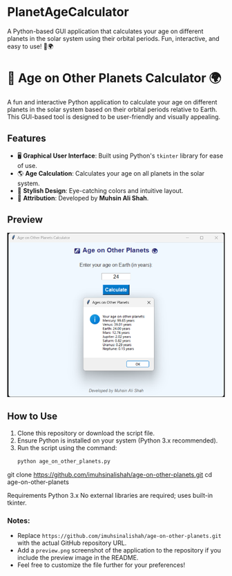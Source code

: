 # PlanetAgeCalculator
A Python-based GUI application that calculates your age on different planets in the solar system using their orbital periods. Fun, interactive, and easy to use! 🚀🌍

# 🌌 Age on Other Planets Calculator 🌍

A fun and interactive Python application to calculate your age on different planets in the solar system based on their orbital periods relative to Earth. This GUI-based tool is designed to be user-friendly and visually appealing.

## Features
- 🖥️ **Graphical User Interface**: Built using Python's `tkinter` library for ease of use.
- 🌎 **Age Calculation**: Calculates your age on all planets in the solar system.
- 🎨 **Stylish Design**: Eye-catching colors and intuitive layout.
- 📝 **Attribution**: Developed by **Muhsin Ali Shah**.

## Preview
<img src="preview.png" alt="Preview of the Age on Other Planets Calculator" width="600">

## How to Use
1. Clone this repository or download the script file.
2. Ensure Python is installed on your system (Python 3.x recommended).
3. Run the script using the command:
   ```bash
   python age_on_other_planets.py

git clone https://github.com/imuhsinalishah/age-on-other-planets.git
cd age-on-other-planets

Requirements
Python 3.x
No external libraries are required; uses built-in tkinter.


### Notes:
- Replace `https://github.com/imuhsinalishah/age-on-other-planets.git` with the actual GitHub repository URL.
- Add a `preview.png` screenshot of the application to the repository if you include the preview image in the README.
- Feel free to customize the file further for your preferences!
